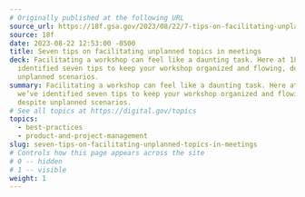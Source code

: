 ```yaml
---
# Originally published at the following URL
source_url: https://18f.gsa.gov/2023/08/22/7-tips-on-facilitating-unplanned-topics-in-meetings/
source: 18f
date: 2023-08-22 12:53:00 -0500
title: Seven tips on facilitating unplanned topics in meetings
deck: Facilitating a workshop can feel like a daunting task. Here at 18F, we’ve
  identified seven tips to keep your workshop organized and flowing, despite
  unplanned scenarios.
summary: Facilitating a workshop can feel like a daunting task. Here at 18F,
  we’ve identified seven tips to keep your workshop organized and flowing,
  despite unplanned scenarios.
# See all topics at https://digital.gov/topics
topics:
  - best-practices
  - product-and-project-management
slug: seven-tips-on-facilitating-unplanned-topics-in-meetings
# Controls how this page appears across the site
# 0 -- hidden
# 1 -- visible
weight: 1
---
```

